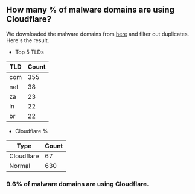 ## How many % of malware domains are using Cloudflare?


We downloaded the malware domains from [here](https://urlhaus.abuse.ch) and filter out duplicates.
Here's the result.


[//]: # (start replacement)


- Top 5 TLDs

| TLD | Count |
| --- | --- |
| com | 355 |
| net | 38 |
| za | 23 |
| in | 22 |
| br | 22 |


- Cloudflare %

| Type | Count |
| --- | --- |
| Cloudflare | 67 |
| Normal | 630 |


### 9.6% of malware domains are using Cloudflare.
